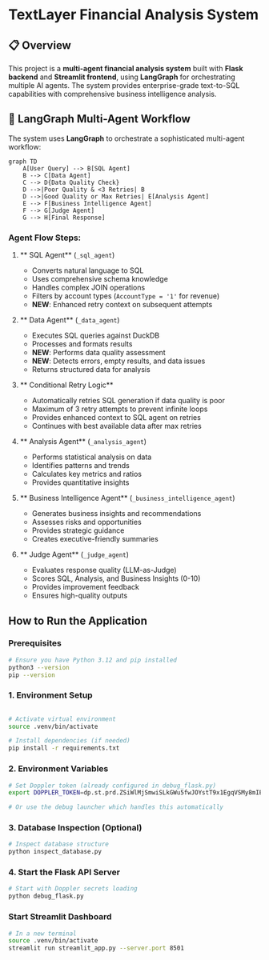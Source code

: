 # TextLayer Financial Analysis System 

## 📋 Overview

This project is a **multi-agent financial analysis system** built with **Flask backend** and **Streamlit frontend**, using **LangGraph** for orchestrating multiple AI agents. The system provides enterprise-grade text-to-SQL capabilities with comprehensive business intelligence analysis.


## 🤖 LangGraph Multi-Agent Workflow

The system uses **LangGraph** to orchestrate a sophisticated multi-agent workflow:

```mermaid
graph TD
    A[User Query] --> B[SQL Agent]
    B --> C[Data Agent]
    C --> D{Data Quality Check}
    D -->|Poor Quality & <3 Retries| B
    D -->|Good Quality or Max Retries| E[Analysis Agent]
    E --> F[Business Intelligence Agent]
    F --> G[Judge Agent]
    G --> H[Final Response]
```

### Agent Flow Steps:

1. ** SQL Agent** (`_sql_agent`)
   - Converts natural language to SQL
   - Uses comprehensive schema knowledge
   - Handles complex JOIN operations
   - Filters by account types (`AccountType = '1'` for revenue)
   - **NEW**: Enhanced retry context on subsequent attempts

2. ** Data Agent** (`_data_agent`)
   - Executes SQL queries against DuckDB
   - Processes and formats results
   - **NEW**: Performs data quality assessment
   - **NEW**: Detects errors, empty results, and data issues
   - Returns structured data for analysis

3. ** Conditional Retry Logic**
   - Automatically retries SQL generation if data quality is poor
   - Maximum of 3 retry attempts to prevent infinite loops
   - Provides enhanced context to SQL agent on retries
   - Continues with best available data after max retries

4. ** Analysis Agent** (`_analysis_agent`)
   - Performs statistical analysis on data
   - Identifies patterns and trends
   - Calculates key metrics and ratios
   - Provides quantitative insights

5. ** Business Intelligence Agent** (`_business_intelligence_agent`)
   - Generates business insights and recommendations
   - Assesses risks and opportunities
   - Provides strategic guidance
   - Creates executive-friendly summaries

6. ** Judge Agent** (`_judge_agent`)
   - Evaluates response quality (LLM-as-Judge)
   - Scores SQL, Analysis, and Business Insights (0-10)
   - Provides improvement feedback
   - Ensures high-quality outputs

## How to Run the Application

### Prerequisites
```bash
# Ensure you have Python 3.12 and pip installed
python3 --version
pip --version
```

### 1. Environment Setup
```bash

# Activate virtual environment
source .venv/bin/activate

# Install dependencies (if needed)
pip install -r requirements.txt
```

### 2. Environment Variables
```bash
# Set Doppler token (already configured in debug_flask.py)
export DOPPLER_TOKEN=dp.st.prd.ZSiWlMjSmwiSLkGWu5fwJOYstT9x1EgqVSMy8mIEYA6

# Or use the debug launcher which handles this automatically
```

### 3. Database Inspection (Optional)
```bash
# Inspect database structure
python inspect_database.py

```

### 4. Start the Flask API Server

```bash
# Start with Doppler secrets loading
python debug_flask.py
```

### Start Streamlit Dashboard
```bash
# In a new terminal
source .venv/bin/activate
streamlit run streamlit_app.py --server.port 8501
```
